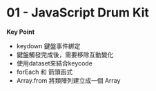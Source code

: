 # 01 - JavaScript Drum Kit

**Key Point**
- keydown 鍵盤事件綁定 
- 鍵盤觸發完成後，需要移除互動變化
- 使用dataset來結合keycode
- forEach 和 箭頭函式
- Array.from 將類陣列建立成一個 Array

